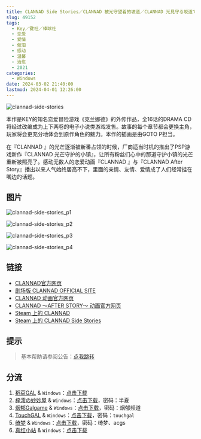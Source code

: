 ```yaml
---
title: CLANNAD Side Stories／CLANNAD 被光守望着的坡道／CLANNAD 光見守る坂道で
slug: 49152
tags:
  - Key／键社／棒球社
  - 恋爱
  - 爱情
  - 催泪
  - 感动
  - 温馨
  - 治愈
  - 2021
categories:
  - Windows
date: 2024-03-02 21:40:00
lastmod: 2024-04-01 12:26:00
---
```


![clannad-side-stories](https://static.30hb.cn/vndb/img/clannad-side-stories.webp)

本作是KEY的知名恋爱冒险游戏《克兰娜德》的外传作品，全16话的DRAMA CD将经过改编成为上下两卷的电子小说类游戏发售。故事的每个章节都会更换主角，玩家将会更充分地体会到原作角色的魅力。本作的插画是由GOTO P担当。

<!--more-->

在『CLANNAD 』的光芒逐渐被新番占领的时候，厂商适当时机的推出了PSP游戏新作『CLANNAD 光芒守护的小镇』，让所有粉丝们心中的那道守护小镇的光芒重新被照亮了。感动无数人的恋爱动画『CLANNAD 』与『CLANNAD After Story』播出以来人气始终居高不下，里面的亲情、友情、爱情成了人们经常挂在嘴边的话题。

## 图片

![clannad-side-stories_p1](https://static.30hb.cn/vndb/img/clannad-side-stories_p1.webp)

![clannad-side-stories_p2](https://static.30hb.cn/vndb/img/clannad-side-stories_p2.webp)

![clannad-side-stories_p3](https://static.30hb.cn/vndb/img/clannad-side-stories_p3.webp)

![clannad-side-stories_p4](https://static.30hb.cn/vndb/img/clannad-side-stories_p4.webp)

## 链接

- [CLANNAD官方网页](http://clannad.prpage.jp/)
- [剧场版 CLANNAD OFFICIAL SITE](http://www.clannad-movie.jp/)
- [CLANNAD 动画官方网页](http://www.tbs.co.jp/clannad/clannad1/index-j.html)
- [CLANNAD ～AFTER STORY～ 动画官方网页](http://www.tbs.co.jp/clannad/)
- [Steam 上的 CLANNAD](https://store.steampowered.com/app/324160)
- [Steam 上的 CLANNAD Side Stories](https://store.steampowered.com/app/420100)

## 提示

> 基本帮助请参阅公告：[点我跳转](/)

## 分流

1. [稻荷GAL](https://inarigal.com/) & `Windows`：[点击下载](https://sakustar.moe/download?post_id=11019&index=0&i=0)
2. [梓澪の妙妙屋](https://zi0.cc/) & `Windows`：[点击下载](https://zi0.cc/d/.%E3%80%90%E5%A4%8F%E9%A3%8E%E3%80%91/.%E3%80%90%E5%A4%8F%E9%A3%8E-1%E3%80%91/AVG%EF%BC%88%E8%A7%86%E8%A7%89%E5%B0%8F%E8%AF%B4%EF%BC%89/.%E5%85%B6%E4%BB%96/%E3%80%90PC%E3%80%91CLANNAD%20Side%20Stories.7z?sign=j9bt3tzxuSyxN5zpajleBVRVFqc1GQ1pWlWCsRaliLI=:0)，密码：半夏
3. [烟郁Galgame](https://yanyugal.top/) & `Windows`：[点击下载](https://yanyugal.top/d/disk1/%E5%B0%8F%E5%B0%8F%E7%9A%84%E5%88%86%E4%BA%AB%EF%BC%88PC%EF%BC%86%E5%AE%89%E5%8D%93%EF%BC%89/PC/galgame/%5B%E6%B1%89%E5%8C%96%5DCLANNAD%20Side%20Stories.7z)，密码：烟郁频道
4. [TouchGAL](https://www.touchgal.us/) & `Windows`：[点击下载](https://pan.touchgal.net/s/0oOcg)，密码：`touchgal`
5. [绮梦](https://acgs.eu.org/) & `Windows`：[点击下载](https://acgs.eu.org/down_html/?url=game/CLANNAD%E8%A2%AB%E5%85%89%E5%AE%88%E6%9C%9B%E7%9D%80%E7%9A%84%E5%9D%A1%E9%81%93&name=%E5%85%89%E8%8A%92%E5%AE%88%E6%8A%A4%E7%9A%84%E5%B0%8F%E9%95%87)，密码：绮梦、acgs
6. [真红小站](https://www.shinnku.com/) & `Windows`：[点击下载](https://www.shinnku.com/api/download/0/win/CLANNAD%E8%A2%AB%E5%85%89%E5%AE%88%E6%9C%9B%E7%9D%80%E7%9A%84%E5%9D%A1%E9%81%93.7z)
